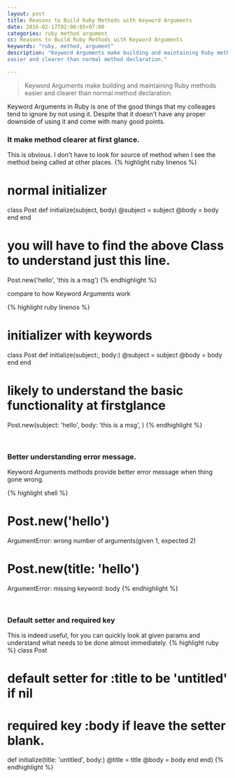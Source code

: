 ```yaml
---
layout: post
title: Reasons to Build Ruby Methods with Keyword Arguments
date: 2016-02-17T02:08:05+07:00
categories: ruby method argument
cc: Reasons to Build Ruby Methods with Keyword Arguments
keywords: "ruby, method, argument"
description: "Keyword Arguments make building and maintaining Ruby methods
easier and clearer than normal method declaration."

---
```


> Keyword Arguments make building and maintaining Ruby methods easier and
clearer than normal method declaration.


Keyword Arguments in Ruby is one of the good things that my colleages tend to
ignore by not using it. Despite that it doesn't have any proper downside of
using it and come with many good points.

### It make method clearer at first glance.
This is obvious. I don't have to look for source of method when I see the
method being called at other places.
{% highlight ruby linenos %}
# normal initializer
class Post
  def initialize(subject, body)
    @subject = subject
    @body = body
  end
end

# you will have to find the above Class to understand just this line.
Post.new('hello', 'this is a msg')
{% endhighlight  %}

compare to how Keyword Arguments work

{% highlight ruby linenos %}
# initializer with keywords
class Post
  def initialize(subject:, body:)
    @subject = subject
    @body = body
  end
end

# likely to understand the basic functionality at firstglance
Post.new(subject: 'hello',
         body: 'this is a msg',
        )
{% endhighlight  %}

&nbsp;


### Better understanding error message.
Keyword Arguments methods provide better error message when thing gone wrong.

{% highlight shell %}
# Post.new('hello')
ArgumentError: wrong number of arguments(given 1, expected 2)

# Post.new(title: 'hello')
ArgumentError: missing keyword: body
{% endhighlight %}

&nbsp;


### Default setter and required key
This is indeed useful, for you can quickly look at given params and understand
what needs to be done almost immediately.
{% highlight ruby %}
class Post
  # default setter for :title to be 'untitled' if nil
  # required key :body if leave the setter blank.
  def initialize(title: 'untitled', body:)
    @title = title
    @body = body
  end
end)
{% endhighlight %}

&nbsp;

